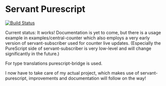 Servant Purescript
==================

[![Build Status](https://travis-ci.org/eskimor/servant-purescript.svg?branch=master)](https://travis-ci.org/eskimor/servant-purescript)


Current status: It works! Documentation is yet to come, but there is a usage example in examples/central-counter which also employs a very early version of servant-subscriber
used for counter live updates. (Especially the PureScript side of servant-subscriber is very low-level and will change significantly in the future.)

For type translations purescript-bridge is used.

I now have to take care of my actual project, which makes use of servant-purescript, improvements and documentation will follow on the way!
